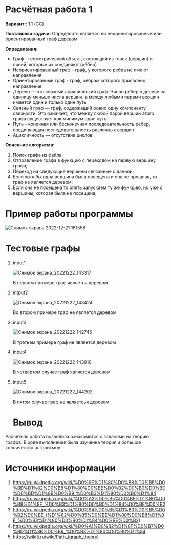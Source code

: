 # Расчётная работа 1

<b>Вариант:</b>: 1.1 (CC)

<b>Постановка задачи:</b>
Определить является ли неориентированный или ориентированный граф деревом

<b>Определения:</b>

- Граф - геометрический объект, состоящий из точек (вершин) и линий, которые их соединяют (рёбер)
- Неориентированный граф - граф, у которого ребра не имеют направления
- Ориентированный граф - граф, рёбрам которого присвоено направление
- Дерево — это связный ациклический граф. Число рёбер в дереве на единицу меньше числа вершин, а между любыми парами вершин имеется один и только один путь
- Связный граф — граф, содержащий ровно одну компоненту связности. Это означает, что между любой парой вершин этого графа существует как минимум один путь.
- Путь - конечная или бесконечная последовательность рёбер, соединяющая последовательность различных вершин
- Ацикличность — отсутствие циклов.

<b>Описание алгоритма:</b>

1. Поиск графа из файла;
2. Отправление графа в функцию с переходом на первую вершину графа;
3. Переход на следующие вершины связанные с данной;
4. Если хотя бы одна вершина была посещена и она не прошлая, то граф не является деревом;
5. Если она не посещена то опять запускаем ту же функцию, но уже с вершины, которая была не посещена;


# Пример работы программы

![Снимок экрана 2022-12-21 181558](https://user-images.githubusercontent.com/116163887/208939062-168a6566-fef4-4f85-9cd7-c5c0547428c9.png)

# Тестовые графы

1. input1 

   ![Снимок экрана_20221222_143317](https://user-images.githubusercontent.com/116163887/209125679-c52df7fe-0b24-47b8-b95f-71f409a028fc.png)
	 
	 В первом примере граф является деревом
	 
2. intput2 

   ![Снимок экрана_20221222_143424](https://user-images.githubusercontent.com/116163887/209125837-aa803161-52b7-42f9-a297-cd5a876f2e9c.png)

   Во втором примере граф не является деревом
	 
3. input3

    ![Снимок экрана_20221222_142745](https://user-images.githubusercontent.com/116163887/209126026-91013ebd-8e03-4add-973c-88c667a758f1.png)

    В третьем примере граф не является деревом
		
4. input4

   ![Снимок экрана_20221222_143910](https://user-images.githubusercontent.com/116163887/209126655-5fd19b59-0ac2-4075-b249-87bf7668a10a.png)

   В четвёртом случае граф является деревом 
	 
5. input5

   ![Снимок экрана_20221222_144202](https://user-images.githubusercontent.com/116163887/209127098-0a9c0abc-994e-47cc-b82c-d3ca4289130f.png)

   В пятом случае граф не являетсья деревом
	 
	 # Вывод

Расчётная работа позволила ознакомится с задачами на теорию графов. В ходе выполнения была изученна теория и большое колличество алгоритмов.

# Источники информации

1. https://ru.wikipedia.org/wiki/%D0%9E%D1%80%D0%B8%D0%B5%D0%BD%D1%82%D0%B8%D1%80%D0%BE%D0%B2%D0%B0%D0%BD%D0%BD%D1%8B%D0%B9_%D0%B3%D1%80%D0%B0%D1%84
2. https://ru.wikipedia.org/wiki/%D0%A2%D0%B5%D0%BE%D1%80%D0%B8%D1%8F_%D0%B3%D1%80%D0%B0%D1%84%D0%BE%D0%B2
3. https://ru.wikipedia.org/wiki/%D0%94%D0%B5%D1%80%D0%B5%D0%B2%D0%BE_(%D1%82%D0%B5%D0%BE%D1%80%D0%B8%D1%8F_%D0%B3%D1%80%D0%B0%D1%84%D0%BE%D0%B2)
4. https://ru.wikipedia.org/wiki/%D0%A1%D0%B2%D1%8F%D0%B7%D0%BD%D1%8B%D0%B9_%D0%B3%D1%80%D0%B0%D1%84
5. https://wiki5.ru/wiki/Path_(graph_theory)

